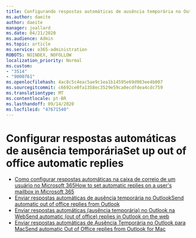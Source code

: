 ```yaml
---
title: Configurando respostas automáticas de ausência temporária no Outlook
ms.author: daeite
author: daeite
manager: joallard
ms.date: 04/21/2020
ms.audience: Admin
ms.topic: article
ms.service: o365-administration
ROBOTS: NOINDEX, NOFOLLOW
localization_priority: Normal
ms.custom:
- "3514"
- "9000761"
ms.openlocfilehash: 4ac8c5c4eac5ae9c1ea1b14595e69d983ee4b007
ms.sourcegitcommit: c6692ce0fa1358ec3529e59ca0ecdfdea4cdc759
ms.translationtype: MT
ms.contentlocale: pt-BR
ms.lasthandoff: 09/14/2020
ms.locfileid: "47671540"
---
```

# <a name="set-up-out-of-office-automatic-replies"></a><span data-ttu-id="cd978-102">Configurar respostas automáticas de ausência temporária</span><span class="sxs-lookup"><span data-stu-id="cd978-102">Set up out of office automatic replies</span></span>

- [<span data-ttu-id="cd978-103">Como configurar respostas automáticas na caixa de correio de um usuário no Microsoft 365</span><span class="sxs-lookup"><span data-stu-id="cd978-103">How to set automatic replies on a user's mailbox in Microsoft 365</span></span>](https://docs.microsoft.com/exchange/troubleshoot/configure-mailboxes/set-automatic-replies)
- [<span data-ttu-id="cd978-104">Enviar respostas automáticas de ausência temporária no Outlook</span><span class="sxs-lookup"><span data-stu-id="cd978-104">Send automatic out of office replies from Outlook</span></span>](https://support.office.com/article/9742f476-5348-4f9f-997f-5e208513bd67)
- [<span data-ttu-id="cd978-105">Enviar respostas automáticas (ausência temporária) no Outlook na Web</span><span class="sxs-lookup"><span data-stu-id="cd978-105">Send automatic (out of office) replies in Outlook on the web</span></span>](https://support.office.com/article/0c193ab0-b9e1-4058-84be-a5b014242290)
- [<span data-ttu-id="cd978-106">Enviar respostas automáticas de Ausência Temporária no Outlook para Mac</span><span class="sxs-lookup"><span data-stu-id="cd978-106">Send automatic Out of Office replies from Outlook for Mac</span></span>](https://support.office.com/article/4e07ab75-beda-4f9e-bcdc-44471ebacdee)
